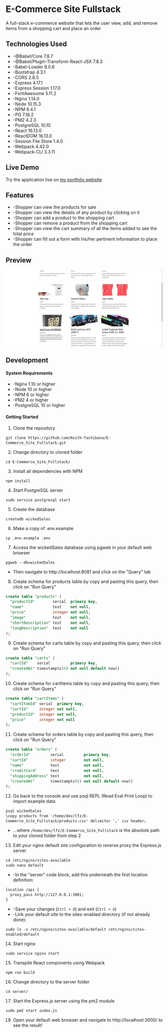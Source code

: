 # E-Commerce Site Fullstack
A full-stack e-commerce website that lets the user view, add, and remove items from a shopping cart and place an order
## Technologies Used
- -@Babel/Core 7.8.7
- -@Babel/Plugin-Transform-React-JSX 7.8.3
- -Babel-Loader 8.0.6
- -Bootstrap 4.3.1
- -CORS 2.8.5
- -Express 4.17.1
- -Express Session 1.17.0
- -FontAwesome 5.11.2
- -Nginx 1.14.0
- -Node 10.15.3
- -NPM 6.4.1
- -PG 7.18.2
- -PM2 4.2.3
- -PostgreSQL 10.10
- -React 16.13.0
- -ReactDOM 16.13.0
- -Session File Store 1.4.0
- -Webpack 4.42.0
- -Webpack-CLI 3.3.11
## Live Demo
Try the application live on [my portfolio website](https://www.keith-tachibana.com/portfolio/eCommerceSite/server/public/index.html)
## Features
- -Shopper can view the products for sale
- -Shopper can view the details of any product by clicking on it
- -Shopper can add a product to the shopping cart
- -Shopper can remove a product from the shopping cart
- -Shopper can view the cart summary of all the items added to see the total price
- -Shopper can fill out a form with his/her pertinent information to place the order
## Preview
![E-Commerce Site Fullstack Preview](preview.gif "E-Commerce Site Fullstack Preview")
## Development
#### System Requirements
- -Nginx 1.10 or higher
- -Node 10 or higher
- -NPM 6 or higher
- -PM2 4 or higher
- -PostgreSQL 10 or higher
#### Getting Started
1. Clone the repository
  ```shell
  git clone https://github.com/Keith-Tachibana/E-Commerce_Site_Fullstack.git
  ```
2. Change directory to cloned folder
  ```shell
  cd E-Commerce_Site_Fullstack/
  ```
3. Install all dependencies with NPM
  ```shell
  npm install
  ```
4. Start PostgreSQL server
  ```shell
  sudo service postgresql start
  ```
5. Create the database
  ```shell
  createdb wickedSales
  ```
6. Make a copy of .env.example
  ```shell
  cp .env.example .env
  ```
7. Access the wickedSales database using pgweb in your default web browser
  ```shell
  pgweb --db=wickedSales
  ```
  - Then navigate to http://localhost:8081 and click on the "Query" tab
8. Create schema for products table by copy and pasting this query, then click on "Run Query"
  ```sql
  create table "products" (
    "productId"        serial  primary key,
    "name"             text    not null,
    "price"            integer not null,
    "image"            text    not null,
    "shortDescription" text    not null,
    "longDescription"  text    not null
  );
  ```
9. Create schema for carts table by copy and pasting this query, then click on "Run Query"
  ```sql
  create table "carts" (
    "cartId"    serial         primary key,
    "createdAt" timestamptz(6) not null default now()
  );
  ```
10. Create schema for cartItems table by copy and pasting this query, then click on "Run Query"
  ```sql
  create table "cartItems" (
    "cartItemId" serial  primary key,
    "cartId"     integer not null,
    "productId"  integer not null,
    "price"      integer not null
  );
  ```
11. Create schema for orders table by copy and pasting this query, then click on "Run Query"
  ```sql
  create table "orders" (
    "orderId"         serial         primary key,
    "cartId"          integer        not null,
    "name"            text           not null,
    "creditCard"      text           not null,
    "shippingAddress" text           not null,
    "createdAt"       timestamptz(6) not null default now()
  );
  ```
12. Go back to the console and use psql REPL (Read Eval Print Loop) to import example data
  ```shell
  psql wickedSales
  \copy products from '/home/dev/lfz/E-Commerce_Site_Fullstack/products.csv' delimiter ',' csv header;
  ```
  - ...where `/home/dev/lfz/E-Commerce_Site_Fullstack` is the absolute path to your cloned folder from step 2
13. Edit your nginx default site configuration to reverse proxy the Express.js server
  ```shell
  cd /etc/nginx/sites-available
  sudo nano default
  ```
   - -In the "server" code block, add this underneath the first location definition:
  ```shell
  location /api {
    proxy_pass http://127.0.0.1:3001;
  }
  ```
   - -Save your changes (`Ctrl + O`) and exit (`Ctrl + X`)
   - -Link your default site to the sites-enabled directory (if not already done):
  ```shell
  sudo ln -s /etc/nginx/sites-available/default /etc/nginx/sites-enabled/default
  ```
14. Start nginx
  ```shell
  sudo service nginx start
  ```
15. Transpile React components using Webpack
  ```shell
  npm run build
  ```
16. Change directory to the server folder
  ```shell
  cd server/
  ```
17. Start the Express.js server using the pm2 module
  ```shell
  sudo pm2 start index.js
  ```
18. Open your default web browser and navigate to http://localhost:3000/ to see the result!

  
